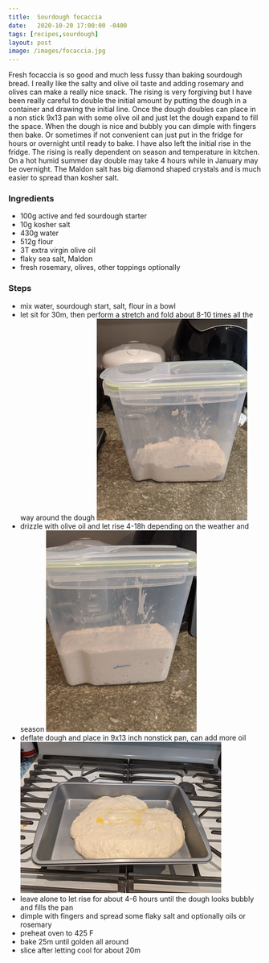 ```yaml
---
title:  Sourdough focaccia
date:   2020-10-20 17:00:00 -0400
tags: [recipes,sourdough]
layout: post
image: /images/focaccia.jpg
---
```

Fresh focaccia is so good and much less fussy than baking sourdough bread.  I really like the salty and olive oil taste and adding
rosemary and olives can make a really nice snack.  The rising is very forgiving but I have been really careful to double the initial
amount by putting the dough in a container and drawing the initial line.  Once the dough doubles can place in a non stick 9x13 pan
with some olive oil and just let the dough expand to fill the space.  When the dough is nice and bubbly you can dimple with fingers
then bake.  Or sometimes if not convenient can just put in the fridge for hours or overnight until ready to bake.  I have also left
the initial rise in the fridge.  The rising is really dependent on season and temperature in kitchen.  On a hot humid summer day double
may take 4 hours while in January may be overnight.  The Maldon salt has big diamond shaped crystals and is much easier to spread than kosher salt.

### Ingredients
- 100g active and fed sourdough starter
- 10g kosher salt
- 430g water
- 512g flour
- 3T extra virgin olive oil
- flaky sea salt, Maldon
- fresh rosemary, olives, other toppings optionally
### Steps
- mix water, sourdough start, salt, flour in a bowl
- let sit for 30m, then perform a stretch and fold about 8-10 times all the way around the dough
![start of first rise](/images/focaccia1.jpg)
- drizzle with olive oil and let rise 4-18h depending on the weather and season
![after dough doubled](/images/focaccia2.jpg)
- deflate dough and place in 9x13 inch nonstick pan, can add more oil
![dough in pan unrisen](/images/focaccia3.jpg)
- leave alone to let rise for about 4-6 hours until the dough looks bubbly and fills the pan
- dimple with fingers and spread some flaky salt and optionally oils or rosemary
- preheat oven to 425 F
- bake 25m until golden all around
- slice after letting cool for about 20m
